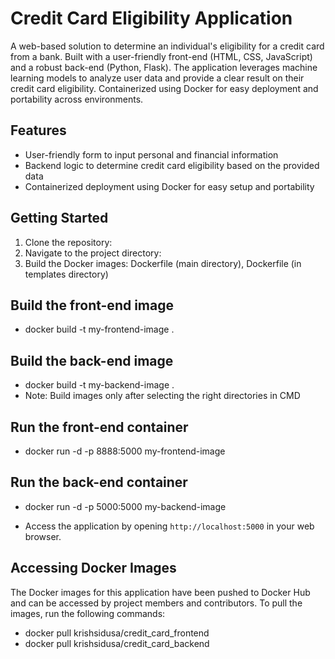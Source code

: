 # Credit Card Eligibility Application

A web-based solution to determine an individual's eligibility for a credit card from a bank. Built with a user-friendly front-end (HTML, CSS, JavaScript) and a robust back-end (Python, Flask). The application leverages machine learning models to analyze user data and provide a clear result on their credit card eligibility. Containerized using Docker for easy deployment and portability across environments.

## Features

- User-friendly form to input personal and financial information
- Backend logic to determine credit card eligibility based on the provided data
- Containerized deployment using Docker for easy setup and portability
  
## Getting Started

1. Clone the repository:
2. Navigate to the project directory:
3. Build the Docker images: Dockerfile (main directory),  Dockerfile (in templates directory)
## Build the front-end image
- docker build -t my-frontend-image .
## Build the back-end image
- docker build -t my-backend-image .
- Note: Build images only after selecting the right directories in CMD
## Run the front-end container
- docker run -d -p 8888:5000 my-frontend-image
## Run the back-end container
- docker run -d -p 5000:5000 my-backend-image

- Access the application by opening `http://localhost:5000` in your web browser.

## Accessing Docker Images

The Docker images for this application have been pushed to Docker Hub and can be accessed by project members and contributors. To pull the images, run the following commands:
- docker pull krishsidusa/credit_card_frontend
- docker pull krishsidusa/credit_card_backend


  
